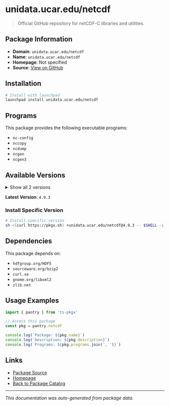 # unidata.ucar.edu/netcdf

> Official GitHub repository for netCDF-C libraries and utilities.

## Package Information

- **Domain**: `unidata.ucar.edu/netcdf`
- **Name**: `unidata.ucar.edu/netcdf`
- **Homepage**: Not specified
- **Source**: [View on GitHub](https://github.com/pkgxdev/pantry/tree/main/projects/unidata.ucar.edu/netcdf/package.yml)

## Installation

```bash
# Install with launchpad
launchpad install unidata.ucar.edu/netcdf
```

## Programs

This package provides the following executable programs:

- `nc-config`
- `nccopy`
- `ncdump`
- `ncgen`
- `ncgen3`

## Available Versions

<details>
<summary>Show all 2 versions</summary>

- `4.9.3`, `4.9.2`

</details>

**Latest Version**: `4.9.3`

### Install Specific Version

```bash
# Install specific version
sh <(curl https://pkgx.sh) +unidata.ucar.edu/netcdf@4.9.3 -- $SHELL -i
```

## Dependencies

This package depends on:

- `hdfgroup.org/HDF5`
- `sourceware.org/bzip2`
- `curl.se`
- `gnome.org/libxml2`
- `zlib.net`

## Usage Examples

```typescript
import { pantry } from 'ts-pkgx'

// Access this package
const pkg = pantry.netcdf

console.log(`Package: ${pkg.name}`)
console.log(`Description: ${pkg.description}`)
console.log(`Programs: ${pkg.programs.join(', ')}`)
```

## Links

- [Package Source](https://github.com/pkgxdev/pantry/tree/main/projects/unidata.ucar.edu/netcdf/package.yml)
- [Homepage](#)
- [Back to Package Catalog](../../../package-catalog.md)

---

*This documentation was auto-generated from package data.*
